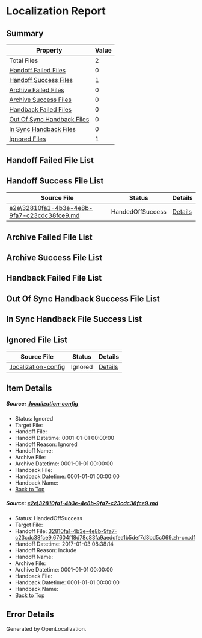 # <a name='report-top'></a> Localization Report

## Summary
 Property | Value 
 -------- | ----- 
 Total Files | 2
[ Handoff Failed Files ](#handoff-failed-list)| 0
[ Handoff Success Files ](#handoff-success-list)| 1
[ Archive Failed Files ](#archive-failed-list)| 0
[ Archive Success Files ](#archive-success-list)| 0
[ Handback Failed Files ](#handback-failed-list)| 0
[ Out Of Sync Handback Files ](#outofsync-handback-success-list)| 0
[ In Sync Handback Files ](#insync-handback-success-list)| 0
[ Ignored Files ](#ignored-list)| 1

## <a name='handoff-failed-list'></a> Handoff Failed File List

## <a name='handoff-success-list'></a> Handoff Success File List
 Source File | Status | Details 
 ----------- | ------ | ------- 
 [e2e\32810fa1-4b3e-4e8b-9fa7-c23cdc38fce9.md](https://github.com/OpenLocalizationTestOrg/ol-test1/blob/c3828c881f08b6718442c59c6fbe0fdfe059cb0c/e2e/32810fa1-4b3e-4e8b-9fa7-c23cdc38fce9.md) | HandedOffSuccess | [Details](#4c5453cd73dfec4d8658c2622a4c420f9841659a1)

## <a name='archive-failed-list'></a> Archive Failed File List

## <a name='archive-success-list'></a> Archive Success File List

## <a name='handback-failed-list'></a> Handback Failed File List

## <a name='outofsync-handback-success-list'></a> Out Of Sync Handback Success File List

## <a name='insync-handback-success-list'></a> In Sync Handback File Success List

## <a name='ignored-list'></a> Ignored File List
 Source File | Status | Details 
 ----------- | ------ | ------- 
 [.localization-config](https://github.com/OpenLocalizationTestOrg/ol-test1/blob/c3828c881f08b6718442c59c6fbe0fdfe059cb0c/.localization-config) | Ignored | [Details](#cb0632cf59c1387fc1742bfb9fa3c47f87e2e5c90)

## Item Details
##### <a name='cb0632cf59c1387fc1742bfb9fa3c47f87e2e5c90'></a> Source: [.localization-config](https://github.com/OpenLocalizationTestOrg/ol-test1/blob/c3828c881f08b6718442c59c6fbe0fdfe059cb0c/.localization-config)
* Status: Ignored
* Target File: 
* Handoff File: 
* Handoff Datetime: 0001-01-01 00:00:00
* Handoff Reason: Ignored
* Handoff Name: 
* Archive File: 
* Archive Datetime: 0001-01-01 00:00:00
* Handback File: 
* Handback Datetime: 0001-01-01 00:00:00
* Handback Name: 
* [Back to Top](#report-top)

##### <a name='4c5453cd73dfec4d8658c2622a4c420f9841659a1'></a> Source: [e2e\32810fa1-4b3e-4e8b-9fa7-c23cdc38fce9.md](https://github.com/OpenLocalizationTestOrg/ol-test1/blob/c3828c881f08b6718442c59c6fbe0fdfe059cb0c/e2e/32810fa1-4b3e-4e8b-9fa7-c23cdc38fce9.md)
* Status: HandedOffSuccess
* Target File: 
* Handoff File: [32810fa1-4b3e-4e8b-9fa7-c23cdc38fce9.67604f18d78c83fa9aeddfea1b5def7d3bd5c069.zh-cn.xlf](https://github.com/OpenLocalizationTestOrg/ol-test1-handoff/blob/44531e2bb36c20b0e6cac484f34f4630ee7cb5c3/ol-handoff/OpenLocalizationTestOrg/ol-test1-zhcn/ci/ht/32810fa1-4b3e-4e8b-9fa7-c23cdc38fce9.67604f18d78c83fa9aeddfea1b5def7d3bd5c069.zh-cn.xlf)
* Handoff Datetime: 2017-01-03 08:38:14
* Handoff Reason: Include
* Handoff Name: 
* Archive File: 
* Archive Datetime: 0001-01-01 00:00:00
* Handback File: 
* Handback Datetime: 0001-01-01 00:00:00
* Handback Name: 
* [Back to Top](#report-top)


## Error Details

Generated by OpenLocalization.
